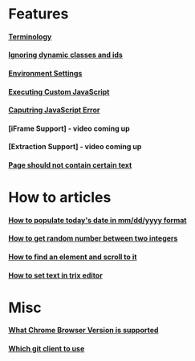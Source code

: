 

# Features

#### [Terminology](https://github.com/zindi-io/zindi-docs/blob/master/features/terminology.md)

#### [Ignoring dynamic classes and ids](https://github.com/zindi-io/zindi-docs/blob/master/features/ignoring-dynamic-classes-and-ids.md)

#### [Environment Settings](https://github.com/zindi-io/zindi-docs/blob/master/features/environment-settings.md)

#### [Executing Custom JavaScript](https://github.com/zindi-io/zindi-docs/blob/master/features/executing-custom-javascript.md)

#### [Caputring JavaScript Error](https://github.com/zindi-io/zindi-docs/blob/master/features/capturing-javascript-error.md)

#### [iFrame Support] - video coming up

#### [Extraction Support] - video coming up

#### [Page should not contain certain text](https://github.com/zindi-io/zindi-docs2/blob/master/page-should-not-contain.md)


# How to articles

#### [How to populate today's date in mm/dd/yyyy format](https://github.com/zindi-io/zindi-docs/blob/master/how-to/todays-date-in-mm-dd-yyyy-format.md)

#### [How to get random number between two integers](https://github.com/zindi-io/zindi-docs/blob/master/how-to/random-number-between-two-integers.md)

#### [How to find an element and scroll to it](https://github.com/zindi-io/zindi-docs/blob/master/how-to/find-an-element-and-scroll-to-it.md)

#### [How to set text in trix editor](https://github.com/zindi-io/zindi-docs/blob/master/how-to/set-text-in-trix-editor.md)

# Misc

#### [What Chrome Browser Version is supported](https://github.com/zindi-io/zindi-docs/blob/master/misc/chrome-browser-version.md)

#### [Which git client to use](https://github.com/zindi-io/zindi-docs/blob/master/misc/git-client.md)
